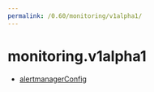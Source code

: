 ```yaml
---
permalink: /0.60/monitoring/v1alpha1/
---
```


# monitoring.v1alpha1



* [alertmanagerConfig](alertmanagerConfig.md)